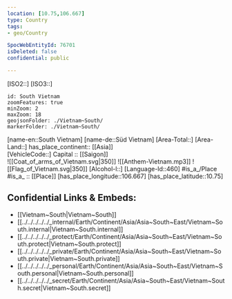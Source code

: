 ```yaml
---
location: [10.75,106.667]
type: Country
tags:
- geo/Country

SpocWebEntityId: 76701
isDeleted: false
confidential: public

---
```

[ISO2::]
[ISO3::]
```leaflet
id: South Vietnam
zoomFeatures: true 
minZoom: 2 
maxZoom: 18
geojsonFolder: ./Vietnam~South/
markerFolder: ./Vietnam~South/
```

[name-en::South Vietnam]
[name-de::Süd Vietnam]
[Area-Total::]
[Area-Land::]
has_place_continent:: [[Asia]]  
[VehicleCode::]
Capital :: [[Saigon]]  
![[Coat_of_arms_of_Vietnam.svg|350]]
![[Anthem-Vietnam.mp3]]
![[Flag_of_Vietnam.svg|350]]
[Alcohol-l::]
[Language-Id::460]
#is_a_/Place  
#is_a_ :: [[Place]] 
[has_place_longitude::106.667]
[has_place_latitude::10.75]



## Confidential Links & Embeds: 
- [[Vietnam~South|Vietnam~South]]  
- [[../../../../../_internal/Earth/Continent/Asia/Asia~South~East/Vietnam~South.internal|Vietnam~South.internal]]  
- [[../../../../../_protect/Earth/Continent/Asia/Asia~South~East/Vietnam~South.protect|Vietnam~South.protect]] 
- [[../../../../../_private/Earth/Continent/Asia/Asia~South~East/Vietnam~South.private|Vietnam~South.private]] 
- [[../../../../../_personal/Earth/Continent/Asia/Asia~South~East/Vietnam~South.personal|Vietnam~South.personal]] 
- [[../../../../../_secret/Earth/Continent/Asia/Asia~South~East/Vietnam~South.secret|Vietnam~South.secret]] 
